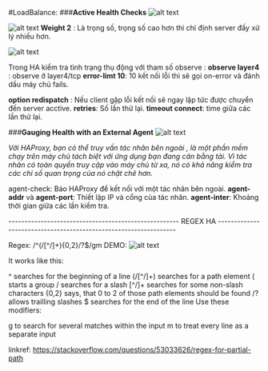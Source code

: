 #LoadBalance:
###**Active Health Checks**
![alt text](https://s3-ap-southeast-1.amazonaws.com/kipalog.com/pdcvxtan19_Selection_001.png)

![alt text](https://s3-ap-southeast-1.amazonaws.com/kipalog.com/7yadz8dvpv_Selection_006.png)
**Weight 2** : Là trọng số, trọng số cao hơn thì chỉ định server đấy xử lý nhiều hơn.

![alt text](https://s3-ap-southeast-1.amazonaws.com/kipalog.com/zlt3y70jqu_1.png)

Trong HA kiểm tra tình trạng thụ động với tham số observe : **observe layer4** : observe ở layer4/tcp
**error-limt 10**: 10 kết nối lỗi thì sẽ gọi on-error và đánh dấu máy chủ fails.

**option redispatch** :  Nếu client gặp lỗi kết nối sẽ ngay lập tức được chuyển đến server acctive.
**retries**: Số lần thử lại.
**timeout connect**: time giữa các lần thử lại.

###**Gauging Health with an External Agent**
![alt text](https://s3-ap-southeast-1.amazonaws.com/kipalog.com/f4iod83u7x_3.png)

*Với HAProxy, bạn có thể truy vấn tác nhân bên ngoài , là một phần mềm chạy trên máy chủ tách biệt với ứng dụng bạn đang cân bằng tải. Vì tác nhân có toàn quyền truy cập vào máy chủ từ xa, nó có khả năng kiểm tra các chỉ số quan trọng của nó chặt chẽ hơn.*

agent-check: Báo HAProxy để kết nối với một tác nhân bên ngoài.
**agent-addr** và **agent-port**: Thiết lập IP và cổng của tác nhân.
**agent-inter**: Khoảng thời gian giữa các lần kiểm tra.

----------------------------------------------------- REGEX HA -----------------------------------------------------------------

Regex: /^(\/[^\/]+){0,2}\/?$/gm
DEMO:
![alt text](https://s3-ap-southeast-1.amazonaws.com/kipalog.com/az2u5zijls_image.png)

It works like this:

^ searches for the beginning of a line
(\/[^\/]+) searches for a path element
( starts a group
\/ searches for a slash
[^\/]+ searches for some non-slash characters
{0,2} says, that 0 to 2 of those path elements should be found
\/? allows trailling slashes
$ searches for the end of the line
Use these modifiers:

g to search for several matches within the input
m to treat every line as a separate input

linkref: https://stackoverflow.com/questions/53033626/regex-for-partial-path
